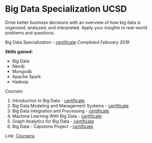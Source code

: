 # Big Data Specialization UCSD #

Drive better business decisions with an overview of how big data is organized, analyzed, and interpreted. Apply your insights to real-world problems and questions.

Big Data Specialization - [certificate](https://www.coursera.org/account/accomplishments/specialization/PSGMCRQTYGF5)
_Completed February 2019_

**Skills gained:**
* Big Data
* Neo4j
* Mongodb
* Apache Spark
* Hadoop

Courses:
1. Introduction to Big Data - [certificate](https://www.coursera.org/account/accomplishments/certificate/N7628QE272W2)
2. Big Data Modeling and Management Systems - [certificate](https://www.coursera.org/account/accomplishments/certificate/H8KS9AWLPMZ2)
3. Big Data Integration and Processing - [certificate](https://www.coursera.org/account/accomplishments/certificate/NBLE4AAVRK7V)
4. Machine Learning With Big Data - [certificate](https://www.coursera.org/account/accomplishments/certificate/2MYXUYK2MF7S)
5. Graph Analytics for Big Data - [certificate](https://www.coursera.org/account/accomplishments/certificate/EUT7SGG3P4R5)
6. Big Data - Capstone Project - [certificate](https://www.coursera.org/account/accomplishments/certificate/JA98RWCNDLM4)

 Link: [Coursera](https://www.coursera.org/specializations/bigdata)


